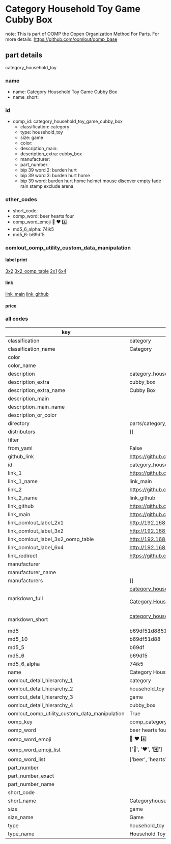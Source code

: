 # Category Household Toy Game Cubby Box  

note: This is part of OOMP the Oopen Organization Method For Parts. For more details: https://github.com/oomlout/oomp_base

##  part details
  



category_household_toy



### name
* name: Category Household Toy Game Cubby Box
* name_short: 
### id
* oomp_id: category_household_toy_game_cubby_box
  * classification: category
  * type: household_toy
  * size: game
  * color: 
  * description_main: 
  * description_extra: cubby_box
  * manufacturer: 
  * part_number: 
  * bip 39 word 2: burden hurt
  * bip 39 word 3: burden hurt home
  * bip 39 word: burden hurt home helmet mouse discover empty fade rain stamp exclude arena

### other_codes
* short_code: 
* oomp_word: beer hearts four
* oomp_word_emoji :beer: :hearts: :four:
* md5_6_alpha: 74ik5
* md5_6: b69df5






### oomlout_oomp_utility_custom_data_manipulation
#### label print
[3x2](http://192.168.1.245:1112/?label=oomp%2074ik5)
[3x2_oomp_table](http://192.168.1.108:1112/?label=oomp%2074ik5)
[2x1](http://192.168.1.242:1112/?label=oomp%2074ik5)
[6x4](http://192.168.1.55:1112/?label=oomp%2074ik5)    

#### link

[link_main](https://github.com/oomlout/oomlout_oomp_version_1_messy/tree/main/parts/category_household_toy_game_cubby_box) [link_github](https://github.com/oomlout/oomlout_oomp_version_1_messy/tree/main/parts/category_household_toy_game_cubby_box)                             

#### price







### all codes 
| key | value |  
| --- | --- |  
| classification | category |  
| classification_name | Category |  
| color |  |  
| color_name |  |  
| description | category_household_toy |  
| description_extra | cubby_box |  
| description_extra_name | Cubby Box |  
| description_main |  |  
| description_main_name |  |  
| description_or_color |   |  
| directory | parts/category_household_toy_game_cubby_box |  
| distributors | [] |  
| filter |  |  
| from_yaml | False |  
| github_link | https://github.com/oomlout/oomlout_oomp_part_src/tree/main/parts/category_household_toy_game_cubby_box |  
| id | category_household_toy_game_cubby_box |  
| link_1 | https://github.com/oomlout/oomlout_oomp_version_1_messy/tree/main/parts/category_household_toy_game_cubby_box |  
| link_1_name | link_main |  
| link_2 | https://github.com/oomlout/oomlout_oomp_version_1_messy/tree/main/parts/category_household_toy_game_cubby_box |  
| link_2_name | link_github |  
| link_github | https://github.com/oomlout/oomlout_oomp_version_1_messy/tree/main/parts/category_household_toy_game_cubby_box |  
| link_main | https://github.com/oomlout/oomlout_oomp_version_1_messy/tree/main/parts/category_household_toy_game_cubby_box |  
| link_oomlout_label_2x1 | http://192.168.1.242:1112/?label=oomp%2074ik5 |  
| link_oomlout_label_3x2 | http://192.168.1.245:1112/?label=oomp%2074ik5 |  
| link_oomlout_label_3x2_oomp_table | http://192.168.1.108:1112/?label=oomp%2074ik5 |  
| link_oomlout_label_6x4 | http://192.168.1.55:1112/?label=oomp%2074ik5 |  
| link_redirect | https://github.com/oomlout/oomlout_oomp_version_1_messy/tree/main/parts/category_household_toy_game_cubby_box |  
| manufacturer |  |  
| manufacturer_name |  |  
| manufacturers | [] |  
| markdown_full | [category_household_toy_game_cubby_box](none)<br>[](none)<br>[Category Household Toy Game Cubby Box](none)<br><br> |  
| markdown_short | [category_household_toy_game_cubby_box](none)<br><br> |  
| md5 | b69df51d8851c924fbc856aeda1bf0f4 |  
| md5_10 | b69df51d88 |  
| md5_5 | b69df |  
| md5_6 | b69df5 |  
| md5_6_alpha | 74ik5 |  
| name | Category Household Toy Game Cubby Box |  
| oomlout_detail_hierarchy_1 | category |  
| oomlout_detail_hierarchy_2 | household_toy |  
| oomlout_detail_hierarchy_3 | game |  
| oomlout_detail_hierarchy_4 | cubby_box |  
| oomlout_oomp_utility_custom_data_manipulation | True |  
| oomp_key | oomp_category_household_toy_game_cubby_box |  
| oomp_word | beer hearts four |  
| oomp_word_emoji | :beer: :hearts: :four: |  
| oomp_word_emoji_list | [':beer:', ':hearts:', ':four:'] |  
| oomp_word_list | ['beer', 'hearts', 'four'] |  
| part_number |  |  
| part_number_exact |  |  
| part_number_name |  |  
| short_code |  |  
| short_name | Categoryhouseholdtoy |  
| size | game |  
| size_name | Game |  
| type | household_toy |  
| type_name | Household Toy |  
